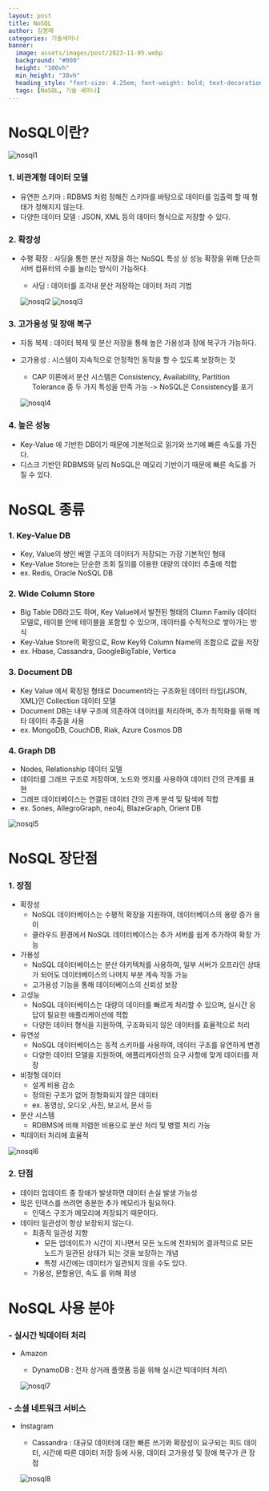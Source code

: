 ```yaml
---
layout: post
title: NoSQL
author: 김영래
categories: 기술세미나
banner:
  image: assets/images/post/2023-11-05.webp
  background: "#000"
  height: "100vh"
  min_height: "38vh"
  heading_style: "font-size: 4.25em; font-weight: bold; text-decoration: underline"
  tags: [NoSQL, 기술 세미나]
---
```



# NoSQL이란?
![nosql1](https://github.com/Kernel360/blog-image/blob/main/2024/0820/nosql1.jpg)

### 1. 비관계형 데이터 모델
- 유연한 스키마 : RDBMS 처럼 정해진 스키마를 바탕으로 데이터를 입출력 할 때 형태가 정해지지 않는다.
- 다양한 데이터 모델 : JSON, XML 등의 데이터 형식으로 저장할 수 있다.
### 2. 확장성
- 수평 확장 : 샤딩을 통한 분산 저장을 하는 NoSQL 특성 상 성능 확장을 위해 단순히 서버 컴퓨터의 수를 늘리는 방식이 가능하다.
    - 샤딩 : 데이터를 조각내 분산 저장하는 데이터 처리 기법

    ![nosql2](https://github.com/Kernel360/blog-image/blob/main/2024/0820/nosql2.png)
    ![nosql3](https://github.com/Kernel360/blog-image/blob/main/2024/0820/nosql3.png)

### 3. 고가용성 및 장애 복구
- 자동 복제 : 데이터 복제 및 분산 저장을 통해 높은 가용성과 장애 복구가 가능하다.
- 고가용성 : 시스템이 지속적으로 안정적인 동작을 할 수 있도록 보장하는 것
    - CAP 이론에서 분산 시스템은 Consistency, Availability, Partition Tolerance 중 두 가지 특성을 만족 가능 -> NoSQL은 Consistency를 포기

    ![nosql4](https://github.com/Kernel360/blog-image/blob/main/2024/0820/nosql4.png)

### 4. 높은 성능
- Key-Value 에 기반한 DB이기 때문에 기본적으로 읽기와 쓰기에 빠른 속도를 가진다.
- 디스크 기반인 RDBMS와 달리 NoSQL은 메모리 기반이기 때문에 빠른 속도를 가질 수 있다.


# NoSQL 종류
### 1. Key-Value DB
- Key, Value의 쌍인 배열 구조의 데이터가 저장되는 가장 기본적인 형태
- Key-Value Store는 단순한 조회 질의를 이용한 대량의 데이터 추출에 적합
- ex. Redis, Oracle NoSQL DB
### 2. Wide Column Store
- Big Table DB라고도 하며, Key Value에서 발전된 형태의 Clumn Family 데이터 모델로, 테이블 안에 테이블을 포함할 수 있으며, 데이터를 수직적으로 쌓아가는 방식
- Key-Value Store의 확장으로, Row Key와 Column Name의 조합으로 값을 저장
- ex. Hbase, Cassandra, GoogleBigTable, Vertica
### 3. Document DB
- Key Value 에서 확장된 형태로 Document라는 구조화된 데이터 타입(JSON, XML)인 Collection 데이터 모델
- Document DB는 내부 구조에 의존하여 데이터를 처리하며, 추가 최적화를 위해 메타 데이터 추출을 사용
- ex. MongoDB, CouchDB, Riak, Azure Cosmos DB
### 4. Graph DB
- Nodes, Relationship 데이터 모델
- 데이터를 그래프 구조로 저장하며, 노드와 엣지를 사용하여 데이터 간의 관계를 표현
- 그래프 데이터베이스는 연결된 데이터 간의 관계 분석 및 탐색에 적합
- ex. Sones, AllegroGraph, neo4j, BlazeGraph, Orient DB

![nosql5](https://github.com/Kernel360/blog-image/blob/main/2024/0820/nosql5.png)


# NoSQL 장단점
### 1. 장점
- 확장성
  - NoSQL 데이터베이스는 수평적 확장을 지원하여, 데이터베이스의 용량 증가 용이
  - 클라우드 환경에서 NoSQL 데이터베이스는 추가 서버를 쉽게 추가하여 확장 가능
- 가용성
  - NoSQL 데이터베이스는 분산 아키텍처를 사용하여, 일부 서버가 오프라인 상태가 되어도 데이터베이스의 나머지 부분 계속 작동 가능
  - 고가용성 기능을 통해 데이터베이스의 신뢰성 보장
- 고성능
  - NoSQL 데이터베이스는 대량의 데이터를 빠르게 처리할 수 있으며, 실시간 응답이 필요한 애플리케이션에 적합
  - 다양한 데이터 형식을 지원하여, 구조화되지 않은 데이터를 효율적으로 처리
- 유연성
  - NoSQL 데이터베이스는 동적 스키마를 사용하여, 데이터 구조를 유연하게 변경
  - 다양한 데이터 모델을 지원하여, 애플리케이션의 요구 사항에 맞게 데이터를 저장
- 비정형 데이터
    - 설계 비용 감소
    - 정의된 구조가 없어 정형화되지 않은 데이터
    - ex. 동영상, 오디오 ,사진, 보고서, 문서 등
- 분산 시스템
    - RDBMS에 비해 저렴한 비용으로 분산 처리 및 병렬 처리 가능
- 빅데이터 처리에 효율적
  
![nosql6](https://github.com/Kernel360/blog-image/blob/main/2024/0820/nosql6.png)

### 2. 단점
- 데이터 업데이트 중 장애가 발생하면 데이터 손실 발생 가능성
- 많은 인덱스를 쓰려면 충분한 추가 메모리가 필요하다.
    - 인덱스 구조가 메모리에 저장되기 때문이다.
- 데이터 일관성이 항상 보장되지 않는다.
    - 최종적 일관성 지향
        - 모든 업데이트가 시간이 지나면서 모든 노드에 전파되어 결과적으로 모든 노드가 일관된 상태가 되는 것을 보장하는 개념
        - 특정 시간에는 데이터가 일관되지 않을 수도 있다.
    - 가용성, 분할용인, 속도 를 위해 희생


# NoSQL 사용 분야
### - 실시간 빅데이터 처리
- Amazon
    - DynamoDB : 전자 상거래 플랫폼 등을 위해 실시간 빅데이터 처리\
 
    ![nosql7](https://github.com/Kernel360/blog-image/blob/main/2024/0820/nosql7.png)
### - 소셜 네트워크 서비스
- Instagram
    - Cassandra : 대규모 데이터에 대한 빠른 쓰기와 확장성이 요구되는 피드 데이터, 시간에 따른 데이터 저장 등에 사용, 데이터 고가용성 및 장애 복구가 큰 장점
  
    ![nosql8](https://github.com/Kernel360/blog-image/blob/main/2024/0820/nosql8.png)


